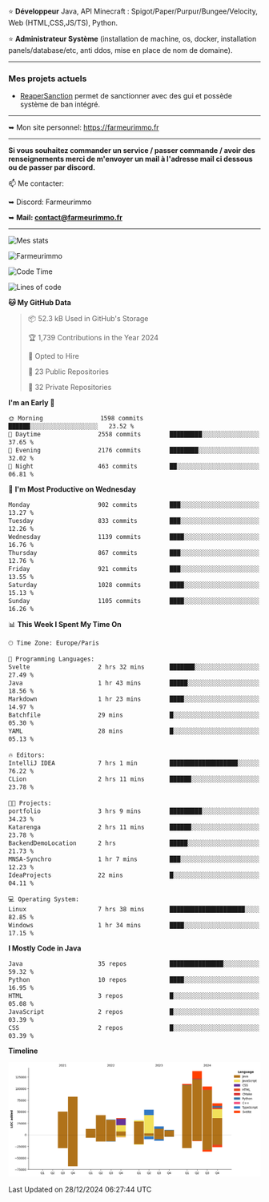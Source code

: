 ⭐ **Développeur** Java, API Minecraft : Spigot/Paper/Purpur/Bungee/Velocity, Web (HTML,CSS,JS/TS), Python.

⭐ **Administrateur Système** (installation de machine, os, docker, installation panels/database/etc, anti ddos, mise en place de nom de domaine).

---

### Mes projets actuels
- [ReaperSanction](https://www.spigotmc.org/resources/reapersanction.89580/) permet de sanctionner avec des gui et possède système de ban intégré.

---

➥ Mon site personnel: https://farmeurimmo.fr

---

**Si vous souhaitez commander un service / passer commande / avoir des renseignements merci de m'envoyer un mail à l'adresse mail ci dessous ou de passer par discord.**

📫 Me contacter:
 
   ➥ Discord: Farmeurimmo
   
   ➥ **Mail: contact@farmeurimmo.fr**

---

![Mes stats](https://github-readme-stats.farmeurimmo.fr/api?username=Farmeurimmo&count_private=true&show_icons=true&theme=radical)

<img src="https://komarev.com/ghpvc/?username=Farmeurimmo" alt="Farmeurimmo" />

<!--START_SECTION:waka-->
![Code Time](http://img.shields.io/badge/Code%20Time-1%2C732%20hrs%2051%20mins-blue)

![Lines of code](https://img.shields.io/badge/From%20Hello%20World%20I%27ve%20Written-793.6%20thousand%20lines%20of%20code-blue)

**🐱 My GitHub Data** 

> 📦 52.3 kB Used in GitHub's Storage 
 > 
> 🏆 1,739 Contributions in the Year 2024
 > 
> 💼 Opted to Hire
 > 
> 📜 23 Public Repositories 
 > 
> 🔑 32 Private Repositories 
 > 
**I'm an Early 🐤** 

```text
🌞 Morning                1598 commits        ██████░░░░░░░░░░░░░░░░░░░   23.52 % 
🌆 Daytime                2558 commits        █████████░░░░░░░░░░░░░░░░   37.65 % 
🌃 Evening                2176 commits        ████████░░░░░░░░░░░░░░░░░   32.02 % 
🌙 Night                  463 commits         ██░░░░░░░░░░░░░░░░░░░░░░░   06.81 % 
```
📅 **I'm Most Productive on Wednesday** 

```text
Monday                   902 commits         ███░░░░░░░░░░░░░░░░░░░░░░   13.27 % 
Tuesday                  833 commits         ███░░░░░░░░░░░░░░░░░░░░░░   12.26 % 
Wednesday                1139 commits        ████░░░░░░░░░░░░░░░░░░░░░   16.76 % 
Thursday                 867 commits         ███░░░░░░░░░░░░░░░░░░░░░░   12.76 % 
Friday                   921 commits         ███░░░░░░░░░░░░░░░░░░░░░░   13.55 % 
Saturday                 1028 commits        ████░░░░░░░░░░░░░░░░░░░░░   15.13 % 
Sunday                   1105 commits        ████░░░░░░░░░░░░░░░░░░░░░   16.26 % 
```


📊 **This Week I Spent My Time On** 

```text
🕑︎ Time Zone: Europe/Paris

💬 Programming Languages: 
Svelte                   2 hrs 32 mins       ███████░░░░░░░░░░░░░░░░░░   27.49 % 
Java                     1 hr 43 mins        █████░░░░░░░░░░░░░░░░░░░░   18.56 % 
Markdown                 1 hr 23 mins        ████░░░░░░░░░░░░░░░░░░░░░   14.97 % 
Batchfile                29 mins             █░░░░░░░░░░░░░░░░░░░░░░░░   05.30 % 
YAML                     28 mins             █░░░░░░░░░░░░░░░░░░░░░░░░   05.13 % 

🔥 Editors: 
IntelliJ IDEA            7 hrs 1 min         ███████████████████░░░░░░   76.22 % 
CLion                    2 hrs 11 mins       ██████░░░░░░░░░░░░░░░░░░░   23.78 % 

🐱‍💻 Projects: 
portfolio                3 hrs 9 mins        █████████░░░░░░░░░░░░░░░░   34.23 % 
Katarenga                2 hrs 11 mins       ██████░░░░░░░░░░░░░░░░░░░   23.78 % 
BackendDemoLocation      2 hrs               █████░░░░░░░░░░░░░░░░░░░░   21.73 % 
MNSA-Synchro             1 hr 7 mins         ███░░░░░░░░░░░░░░░░░░░░░░   12.23 % 
IdeaProjects             22 mins             █░░░░░░░░░░░░░░░░░░░░░░░░   04.11 % 

💻 Operating System: 
Linux                    7 hrs 38 mins       █████████████████████░░░░   82.85 % 
Windows                  1 hr 34 mins        ████░░░░░░░░░░░░░░░░░░░░░   17.15 % 
```

**I Mostly Code in Java** 

```text
Java                     35 repos            ███████████████░░░░░░░░░░   59.32 % 
Python                   10 repos            ████░░░░░░░░░░░░░░░░░░░░░   16.95 % 
HTML                     3 repos             █░░░░░░░░░░░░░░░░░░░░░░░░   05.08 % 
JavaScript               2 repos             █░░░░░░░░░░░░░░░░░░░░░░░░   03.39 % 
CSS                      2 repos             █░░░░░░░░░░░░░░░░░░░░░░░░   03.39 % 
```



**Timeline**

![Lines of Code chart](https://raw.githubusercontent.com/Farmeurimmo/Farmeurimmo/main/assets/bar_graph.png)


 Last Updated on 28/12/2024 06:27:44 UTC
<!--END_SECTION:waka-->
